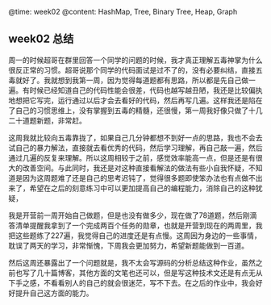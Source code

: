 @time: week02 
@content: HashMap, Tree, Binary Tree, Heap, Graph

## week02 总结

周一的时候超哥在群里回答一个同学的问题的时候，我才真正理解五毒神掌为什么很反正常的习惯。超哥说那个同学的代码面试是过不了的，没有必要纠结，直接五毒就好了。我就想到我第一周，因为觉得每道题都有思路，所以都是先自己做一遍。有时候已经知道自己的代码性能会很差，代码也越写越丑陋，我还是比较偏执地想把它写完，运行通过以后才会去看好的代码，然后再写几遍。这样我还是陷在了自己的习惯思维上，没有掌握到五毒的精髓，还很慢，第一周我好像只做了十几二十道题新题，非常赶。

这周我就比较向五毒靠拢了，如果自己几分钟都想不到好一点的思路，我也不会去试自己的暴力解法，直接就去看优秀的代码，然后学习理解，再自己敲一遍，然后通过几遍的反复来理解。所以这周相较于之前，感觉效率能高一点，但是还是有很大的改善空间。与此同时，我还是对这种直接看解法的做法有些小自我怀疑，不知道是因为这周题难了还是自己的思考迟钝了，觉得很多题即使笨办法也有点做不出来了，希望在之后的刻意练习中可以更加提高自己的编程能力，消除自己的这种犹疑，

我是开营前一周开始自己做题，但是也没有做多少，现在做了78道题，然后刚滴答清单提醒我拿到了一个完成两百个任务的勋章，也就是开营到现在的两周里，我把这些题练了227遍，我觉得自己的进度还是有点慢。这周因为身边的一些事情，耽误了两天的学习，非常惭愧，下周我会更加努力，希望新题能做到一百道。

然后这周还暴露出了一个问题就是，我不太会写源码的分析总结这种作业，虽然之前也写了几十篇博客，其他方面的文笔也还可以，但是写这种技术文还是有点无从下手之感，不看看别人的自己的就会很迷茫，写不下去。在之后的作业中，我会好好提升自己这方面的能力。
